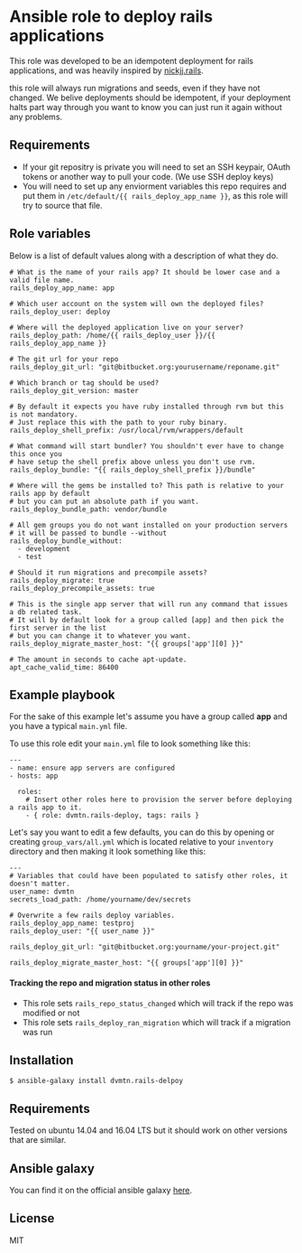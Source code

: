 # Ansible role to deploy rails applications

This role was developed to be an idempotent deployment for rails applications, and was heavily inspired by [nickjj.rails](https://github.com/nickjj/ansible-rails).

this role will always run migrations and seeds, even if they have not changed. We belive deployments should be idempotent, if your deployment halts part way through you want to know you can just run it again without any problems.

## Requirements

- If your git repositry is private you will need to set an SSH keypair, OAuth tokens or another way to pull your code. (We use SSH deploy keys)
- You will need to set up any enviorment variables this repo requires and put them in `/etc/default/{{ rails_deploy_app_name }}`, as this role will try to source that file.


## Role variables

Below is a list of default values along with a description of what they do.

```
# What is the name of your rails app? It should be lower case and a valid file name.
rails_deploy_app_name: app

# Which user account on the system will own the deployed files?
rails_deploy_user: deploy

# Where will the deployed application live on your server?
rails_deploy_path: /home/{{ rails_deploy_user }}/{{ rails_deploy_app_name }}

# The git url for your repo
rails_deploy_git_url: "git@bitbucket.org:yourusername/reponame.git"

# Which branch or tag should be used?
rails_deploy_git_version: master

# By default it expects you have ruby installed through rvm but this is not mandatory.
# Just replace this with the path to your ruby binary.
rails_deploy_shell_prefix: /usr/local/rvm/wrappers/default

# What command will start bundler? You shouldn't ever have to change this once you
# have setup the shell prefix above unless you don't use rvm.
rails_deploy_bundle: "{{ rails_deploy_shell_prefix }}/bundle"

# Where will the gems be installed to? This path is relative to your rails app by default
# but you can put an absolute path if you want.
rails_deploy_bundle_path: vendor/bundle

# All gem groups you do not want installed on your production servers
# it will be passed to bundle --without
rails_deploy_bundle_without:
  - development
  - test

# Should it run migrations and precompile assets?
rails_deploy_migrate: true
rails_deploy_precompile_assets: true

# This is the single app server that will run any command that issues a db related task.
# It will by default look for a group called [app] and then pick the first server in the list
# but you can change it to whatever you want.
rails_deploy_migrate_master_host: "{{ groups['app'][0] }}"

# The amount in seconds to cache apt-update.
apt_cache_valid_time: 86400
```

## Example playbook

For the sake of this example let's assume you have a group called **app** and you have a typical `main.yml` file.

To use this role edit your `main.yml` file to look something like this:

```
---
- name: ensure app servers are configured
- hosts: app

  roles:
    # Insert other roles here to provision the server before deploying a rails app to it.
    - { role: dvmtn.rails-deploy, tags: rails }
```

Let's say you want to edit a few defaults, you can do this by opening or creating `group_vars/all.yml` which is located relative to your `inventory` directory and then making it look something like this:

```
---
# Variables that could have been populated to satisfy other roles, it doesn't matter.
user_name: dvmtn
secrets_load_path: /home/yourname/dev/secrets

# Overwrite a few rails deploy variables.
rails_deploy_app_name: testproj
rails_deploy_user: "{{ user_name }}"

rails_deploy_git_url: "git@bitbucket.org:yourname/your-project.git"

rails_deploy_migrate_master_host: "{{ groups['app'][0] }}"
```

#### Tracking the repo and migration status in other roles

 - This role sets `rails_repo_status_changed` which will track if the repo was modified or not
 - This role sets `rails_deploy_ran_migration` which will track if a migration was run

## Installation

`$ ansible-galaxy install dvmtn.rails-delpoy`


## Requirements

Tested on ubuntu 14.04 and 16.04 LTS but it should work on other versions that are similar.

## Ansible galaxy

You can find it on the official ansible galaxy [here](https://galaxy.ansible.com/dvmtn/rails-deploy/).

## License

MIT
